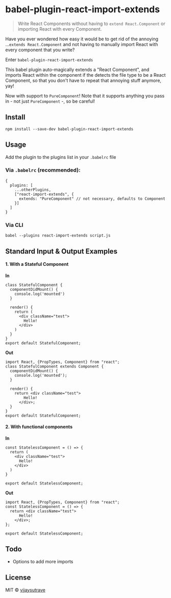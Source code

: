# babel-plugin-react-import-extends

> Write React Components without having to `extend React.Component` or importing React with every Component.

Have you ever wondered how easy it would be to get rid of the annoying ...`extends React.Component` and not having to manually import React with every component that you write?

Enter `babel-plugin-react-import-extends`

This babel plugin auto-magically extends a "React Component", and imports React within the component if the detects the file type to be a React Component, so that you don't have to repeat that annoying stuff anymore, yay!

Now with support to `PureComponent`!
Note that it supports anything you pass in - not just `PureComponent` -, so be careful!


## Install
`npm install --save-dev babel-plugin-react-import-extends`


## Usage
Add the plugin to the plugins list in your `.babelrc` file

### Via `.babelrc` (recommended):

```
{
  plugins: [
    ...otherPlugins,
    ["react-import-extends", {
      extends: "PureComponent" // not necessary, defaults to Component
    }]
  ]
}
```

### Via CLI
`babel --plugins react-import-extends script.js`


## Standard Input & Output Examples

####  1. With a Stateful Component

**In**

```
class StatefulComponent {
  componentDidMount() {
    console.log('mounted')
  }

  render() {
    return (
      <div className="test">
        Hello!
      </div>
    )
  }
}
export default StatefulComponent;
```

**Out**
```
import React, {PropTypes, Component} from "react";
class StatefulComponent extends Component {
  componentDidMount() {
    console.log('mounted');
  }

  render() {
    return <div className="test">
        Hello!
      </div>;
  }
}
export default StatefulComponent;
```


#### 2. With functional components

**In**
```
const StatelessComponent = () => {
  return (
    <div className="test">
      Hello!
    </div>
  )
}

export default StatelessComponent;
```

**Out**
```
import React, {PropTypes, Component} from "react";
const StatelessComponent = () => {
  return <div className="test">
      Hello!
    </div>;
};

export default StatelessComponent;
```

## Todo
- Options to add more imports


## License
MIT © [vijaysutrave](https://github.com/vijaysutrave)
